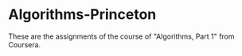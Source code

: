 # Algorithms-Princeton
These are the assignments of the course of "Algorithms, Part 1" from Coursera.
